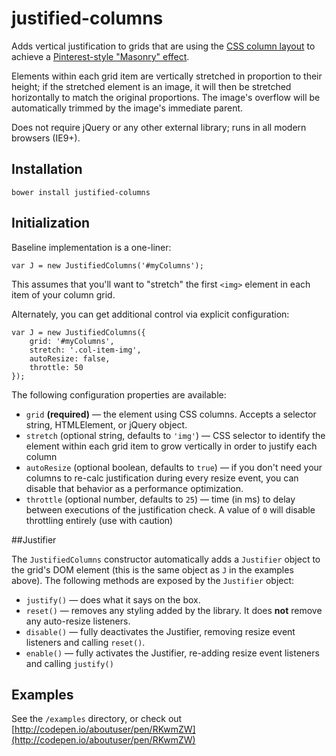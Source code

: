 # justified-columns
Adds vertical justification to grids that are using the [CSS column layout](https://developer.mozilla.org/en-US/docs/Web/CSS/CSS_Columns/Using_multi-column_layouts) to achieve a [Pinterest-style "Masonry" effect](https://css-tricks.com/seamless-responsive-photo-grid/).

Elements within each grid item are vertically stretched in proportion to their height; if the stretched element is an image, it will then be stretched horizontally to match the original proportions.  The image's overflow will be automatically trimmed by the image's immediate parent.

Does not require jQuery or any other external library; runs in all modern browsers (IE9+). 

## Installation

```
bower install justified-columns
```

## Initialization

Baseline implementation is a one-liner:

```
var J = new JustifiedColumns('#myColumns');
```

This assumes that you'll want to "stretch" the first `<img>` element in each item of your column grid.

Alternately, you can get additional control via explicit configuration:

```
var J = new JustifiedColumns({
	grid: '#myColumns',
	stretch: '.col-item-img',
	autoResize: false,
	throttle: 50
});
```

The following configuration properties are available:

* `grid` **(required)** &mdash; the element using CSS columns. Accepts a selector string, HTMLElement, or jQuery object.
* `stretch` (optional string, defaults to `'img'`) &mdash; CSS selector to identify the element within each grid item to grow vertically in order to justify each column
* `autoResize` (optional boolean, defaults to `true`) &mdash; if you don't need your columns to re-calc justification during every resize event, you can disable that behavior as a performance optimization.
* `throttle` (optional number, defaults to `25`) &mdash; time (in ms) to delay between executions of the justification check. A value of `0` will disable throttling entirely (use with caution)

##Justifier

The `JustifiedColumns` constructor automatically adds a `Justifier` object to the grid's DOM element (this is the same object as `J` in the examples above).  The following methods are exposed by the `Justifier` object:

* `justify()` &mdash; does what it says on the box.
* `reset()` &mdash; removes any styling added by the library. It does **not** remove any auto-resize listeners.
* `disable()` &mdash; fully deactivates the Justifier, removing resize event listeners and calling `reset()`.
* `enable()` &mdash; fully activates the Justifier, re-adding resize event listeners and calling `justify()`

## Examples
See the `/examples` directory, or check out [http://codepen.io/aboutuser/pen/RKwmZW](http://codepen.io/aboutuser/pen/RKwmZW)